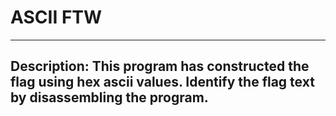 # ASCII FTW
<hr></hr>

## Description: This program has constructed the flag using hex ascii values. Identify the flag text by disassembling the program.
